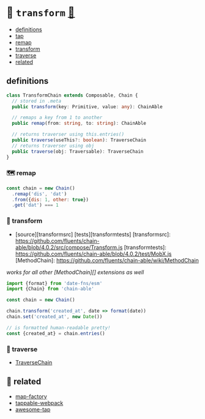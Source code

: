 # 🤖 `transform` [🎼 ](https://github.com/fluents/chain-able/wiki/compose)

- [definitions](#definitions)
- [tap](#-tap)
- [remap](#-remap)
- [transform](#-transform)
- [traverse](#-traverse)
- [related](#-related)

## definitions

```ts
class TransformChain extends Composable, Chain {
  // stored in .meta
  public transform(key: Primitive, value: any): ChainAble

  // remaps a key from 1 to another
  public remap(from: string, to: string): ChainAble

  // returns traverser using this.entries()
  public traverse(useThis?: boolean): TraverseChain
  // returns traverser using obj
  public traverse(obj: Traversable): TraverseChain
}
```

### 🗺 remap

```js
const chain = new Chain()
  .remap('dis', 'dat')
  .from({dis: 1, other: true})
  .get('dat') === 1
```

### 🤖 transform
- [source][transformsrc] [tests][transformtests]
[transformsrc]: https://github.com/fluents/chain-able/blob/4.0.2/src/compose/Transform.js
[transformtests]: https://github.com/fluents/chain-able/blob/4.0.2/test/MobX.js
[MethodChain]: https://github.com/fluents/chain-able/wiki/MethodChain

_works for all other [MethodChain][] extensions as well_

<!-- // or observe the value and remap the key and transform as computed... -->


```js
import {format} from 'date-fns/esm'
import {Chain} from 'chain-able'

const chain = new Chain()

chain.transform('created_at', date => format(date))
chain.set('created_at', new Date())

// is formatted human-readable pretty!
const {created_at} = chain.entries()
```

### 👣 traverse
- [TraverseChain](https://github.com/fluents/chain-able/wiki/TraverseChain)


## 🔗 related
- [map-factory][map-factory]
- [tappable-webpack][tappable-webpack]
- [awesome-tap][awesome-tap]

[map-factory]: https://github.com/midknight41/map-factory
[awesome-tap]: https://github.com/sindresorhus/awesome-tap
[tappable-webpack]: https://github.com/webpack/tapable
